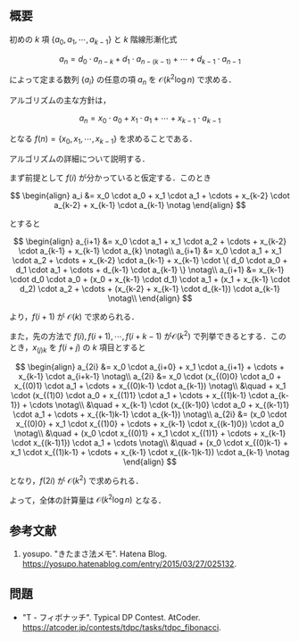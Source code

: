 ## 概要

初めの $k$ 項 $\{a_0, a_1, \cdots, a_{k-1}\}$ と $k$ 階線形漸化式

$$
a_n = d_0 \cdot a_{n-k} + d_1 \cdot a_{n-(k-1)} + \cdots + d_{k-1} \cdot a_{n-1}
$$

によって定まる数列 $\{a_i\}$ の任意の項 $a_n$ を $\mathcal{O}(k^2 \log n)$ で求める．

アルゴリズムの主な方針は，

$$
a_n = x_0 \cdot a_0 + x_1 \cdot a_1 + \cdots + x_{k-1} \cdot a_{k-1}
$$

となる $f(n) = \{x_0, x_1, \cdots, x_{k-1}\}$ を求めることである．

アルゴリズムの詳細について説明する．

まず前提として $f(i)$ が分かっていると仮定する．このとき

$$
\begin{align}
a_i &= x_0 \cdot a_0 + x_1 \cdot a_1 + \cdots + x_{k-2} \cdot a_{k-2} + x_{k-1} \cdot a_{k-1} \notag
\end{align}
$$

とすると

$$
\begin{align}
a_{i+1} &= x_0 \cdot a_1 + x_1 \cdot a_2 + \cdots + x_{k-2} \cdot a_{k-1} + x_{k-1} \cdot a_{k} \notag\\
a_{i+1} &= x_0 \cdot a_1 + x_1 \cdot a_2 + \cdots + x_{k-2} \cdot a_{k-1} + x_{k-1} \cdot \{ d_0 \cdot a_0 + d_1 \cdot a_1 + \cdots + d_{k-1} \cdot a_{k-1}  \} \notag\\
a_{i+1} &= x_{k-1} \cdot d_0 \cdot a_0 + (x_0 + x_{k-1} \cdot d_1) \cdot a_1 + (x_1 + x_{k-1} \cdot d_2) \cdot a_2 + \cdots + (x_{k-2} + x_{k-1} \cdot d_{k-1}) \cdot a_{k-1} \notag\\
\end{align}
$$

より，$f(i+1)$ が $\mathcal{O}(k)$ で求められる．

また，先の方法で $f(i), f(i+1), \cdots, f(i+k-1)$ が$\mathcal{O}(k^2)$ で列挙できるとする．このとき，$x_{(j)k}$ を $f(i+j)$ の $k$ 項目とすると

$$
\begin{align}
a_{2i} &= x_0 \cdot a_{i+0} + x_1 \cdot a_{i+1} + \cdots + x_{k-1} \cdot a_{i+k-1} \notag\\
a_{2i} &= x_0 \cdot (x_{(0)0} \cdot a_0 + x_{(0)1} \cdot a_1 + \cdots + x_{(0)k-1} \cdot a_{k-1}) \notag\\
    &\quad + x_1 \cdot (x_{(1)0} \cdot a_0 + x_{(1)1} \cdot a_1 + \cdots + x_{(1)k-1} \cdot a_{k-1}) + \cdots \notag\\
    &\quad + x_{k-1} \cdot (x_{(k-1)0} \cdot a_0 + x_{(k-1)1} \cdot a_1 + \cdots + x_{(k-1)k-1} \cdot a_{k-1}) \notag\\
a_{2i} &= (x_0 \cdot x_{(0)0} + x_1 \cdot x_{(1)0} + \cdots + x_{k-1} \cdot x_{(k-1)0}) \cdot a_0 \notag\\
    &\quad + (x_0 \cdot x_{(0)1} + x_1 \cdot x_{(1)1} + \cdots + x_{k-1} \cdot x_{(k-1)1}) \cdot a_1 + \cdots \notag\\
    &\quad + (x_0 \cdot x_{(0)k-1} + x_1 \cdot x_{(1)k-1} + \cdots + x_{k-1} \cdot x_{(k-1)k-1}) \cdot a_{k-1} \notag
\end{align}
$$

となり，$f(2i)$ が $\mathcal{O}(k^2)$ で求められる．

よって，全体の計算量は $\mathcal{O}(k^2 \log n)$ となる．


## 参考文献

1. yosupo. "きたまさ法メモ". Hatena Blog. <https://yosupo.hatenablog.com/entry/2015/03/27/025132>.


## 問題

- "T - フィボナッチ". Typical DP Contest. AtCoder. <https://atcoder.jp/contests/tdpc/tasks/tdpc_fibonacci>.
